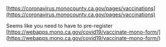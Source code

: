 [https://coronavirus.monocounty.ca.gov/pages/vaccinations](https://coronavirus.monocounty.ca.gov/pages/vaccinations)

Seems like you need to have to pre-register [https://webapps.mono.ca.gov/covid19/vaccinate-mono-form/] (https://webapps.mono.ca.gov/covid19/vaccinate-mono-form/) 
